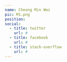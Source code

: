 ```yaml
---
name: Cheong Min Wei
pic: M1.png
position:
social:
  - title: twitter
    url: #
  - title: facebook
    url: #
  - title: stack-overflow
    url: #
---
```

